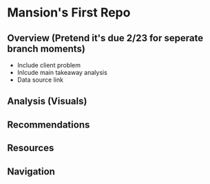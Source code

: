 # Mansion's First Repo

## Overview (Pretend it's due 2/23 for seperate branch moments)
- Include client problem
- Inlcude main takeaway analysis
- Data source link

## Analysis (Visuals)

## Recommendations 

## Resources

## Navigation
